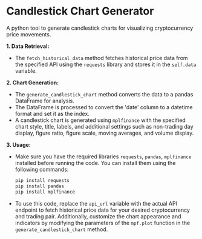 # Candlestick Chart Generator

A python tool to generate candlestick charts for visualizing cryptocurrency price movements.

__1. Data Retrieval:__

 - The ```fetch_historical_data``` method fetches historical price data from the specified API using the ```requests``` library and stores it in the ```self.data``` variable.
   
__2. Chart Generation:__

 - The ```generate_candlestick_chart``` method converts the data to a pandas DataFrame for analysis.
 - The DataFrame is processed to convert the 'date' column to a datetime format and set it as the index.
 - A candlestick chart is generated using ```mplfinance``` with the specified chart style, title, labels, and additional settings such as non-trading day display, figure ratio, figure scale, moving averages, and volume display.

__3. Usage:__

 - Make sure you have the required libraries ```requests```, ```pandas```, ```mplfinance``` installed before running the code. You can install them using the following commands:
   ```bash
   pip install requests
   pip install pandas
   pip install mplfinance
   ```
 - To use this code, replace the ```api_url``` variable with the actual API endpoint to fetch historical price data for your desired cryptocurrency and trading pair. Additionally, customize the chart appearance and indicators by modifying the parameters of the ```mpf.plot``` function in the ```generate_candlestick_chart``` method.
   
